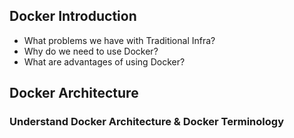 ## Docker Introduction
- What problems we have with Traditional Infra?
- Why do we need to use Docker?
- What are advantages of using Docker?
## Docker Architecture
### Understand Docker Architecture & Docker Terminology

